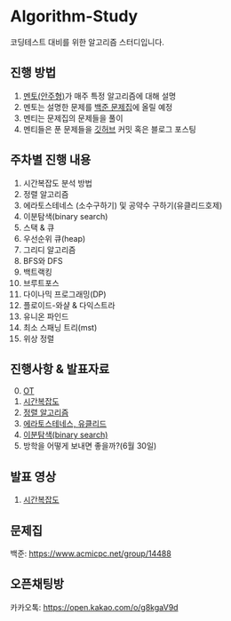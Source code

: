 # Algorithm-Study
코딩테스트 대비를 위한 알고리즘 스터디입니다.

## 진행 방법
1. [멘토(안주형)](https://github.com/dkswnkk)가 매주 특정 알고리즘에 대해 설명
2. 멘토는 설명한 문제를 [백준 문제집](https://www.acmicpc.net/group/14488)에 올릴 예정
3. 멘티는 문제집의 문제들을 풀이
4. 멘티들은 푼 문제들을 [깃허브](https://github.com/donga-it-club/Algorithm-Study) 커밋 혹은 블로그 포스팅

## 주차별 진행 내용
1. 시간복잡도 분석 방법
2. 정렬 알고리즘
3. 에라토스테네스 (소수구하기) 및 공약수 구하기(유클리드호제) 
4. 이분탐색(binary search)
5. 스택 & 큐
6. 우선순위 큐(heap)
7. 그리디 알고리즘
8. BFS와 DFS
9. 백트랙킹
10. 브루트포스
11. 다이나믹 프로그래밍(DP)
12. 플로이드-와샬 & 다익스트라
13. 유니온 파인드
14. 최소 스패닝 트리(mst)
15. 위상 정렬



## 진행사항 & 발표자료
0. [OT](https://docs.google.com/presentation/d/1Qodqk9NwHwrSYYEUn2w1IB5L18KZgAQS/edit?usp=sharing&ouid=102853059011562877491&rtpof=true&sd=true)
1. [시간복잡도](https://docs.google.com/presentation/d/1_9UPTXHdE1j8qoh8ftdLSSHJ--jGC0lN/edit?usp=sharing&ouid=102853059011562877491&rtpof=true&sd=true)
2. [정렬 알고리즘](https://docs.google.com/presentation/d/1mtBrNgDIL6ouxzO6DoTKU34pYs0dzc8k/edit?usp=sharing&ouid=102853059011562877491&rtpof=true&sd=true)
3. [에라토스테네스, 유클리드](https://docs.google.com/presentation/d/1d5YkTEd0-QYPwrgc3BtaM9ZPqV4AA3n8/edit?usp=sharing&ouid=102853059011562877491&rtpof=true&sd=true)
4. [이분탐색(binary search)](https://docs.google.com/presentation/d/1NUKUHJ63jC4i-mJqjVPOx5pZkC1wVri_/edit?usp=sharing&ouid=102853059011562877491&rtpof=true&sd=true)
5. 방학을 어떻게 보내면 좋을까?(6월 30일)     


## 발표 영상
1. [시간복잡도](https://drive.google.com/file/d/1UVfHgvDb86KoyXSLGZ0olo7O_Kljt-fQ/view)

## 문제집
백준: https://www.acmicpc.net/group/14488

## 오픈채팅방
카카오톡: https://open.kakao.com/o/g8kgaV9d
